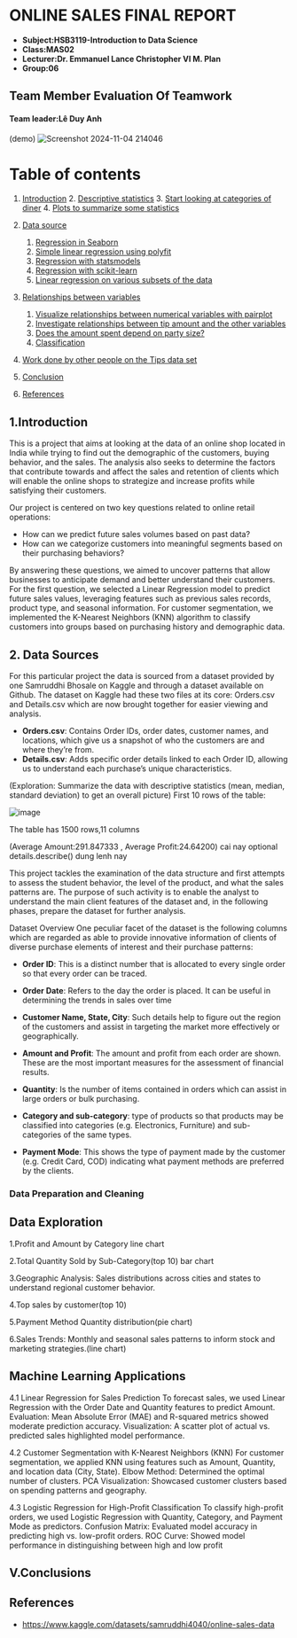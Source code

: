 # ONLINE SALES FINAL REPORT
- **Subject:HSB3119-Introduction to Data Science**
- **Class:MAS02**
- **Lecturer:Dr. Emmanuel Lance Christopher VI M. Plan**
- **Group:06**

## Team Member Evaluation Of Teamwork
#### Team leader:Lê Duy Anh
(demo)
![Screenshot 2024-11-04 214046](https://github.com/user-attachments/assets/4a3958b0-8ff8-4a17-b5c2-17b65b3f865c)

# Table of contents
1. [Introduction](#introduction)
    2. [Descriptive statistics](#sec2p2)
    3. [Start looking at categories of diner](#sec2p3)
    4. [Plots to summarize some statistics](#sec2p4)

2. [Data source](#section3)
    1. [Regression in Seaborn](#sec3p1)
    2. [Simple linear regression using polyfit](#sec3p2)
    3. [Regression with statsmodels](#sec3p3)
    4. [Regression with scikit-learn](#sec3p4)
    5. [Linear regression on various subsets of the data](#sec3p5)
    
5. [Relationships between variables](#section4)
    1. [Visualize relationships between numerical variables with pairplot](#sec4p1)
    2. [Investigate relationships between tip amount and the other variables](#sec4p2)
    3. [Does the amount spent depend on party size?](#sec4p3)
    4. [Classification](#sec4p4)
    
6. [Work done by other people on the Tips data set](#section5)
    
7. [Conclusion](#conclusion)

9. [References](#references)


## 1.Introduction  <a name="introduction"></a>

This is a project that aims at looking at the data of an online shop located in India while trying to find out the demographic of the customers, buying behavior, and the sales. The analysis also seeks to determine the factors that contribute towards and affect the sales and retention of clients which will enable the online shops to strategize and increase profits while satisfying their customers.

Our project is centered on two key questions related to online retail operations:

- How can we predict future sales volumes based on past data?
- How can we categorize customers into meaningful segments based on their purchasing behaviors?
  
By answering these questions, we aimed to uncover patterns that allow businesses to anticipate demand and better understand their customers. For the first question, we selected a Linear Regression model to predict future sales values, leveraging features such as previous sales records, product type, and seasonal information. For customer segmentation, we implemented the K-Nearest Neighbors (KNN) algorithm to classify customers into groups based on purchasing history and demographic data.

## 2. Data Sources <a name="section3"></a>

For this particular project the data is sourced from a dataset provided by one Samruddhi Bhosale on Kaggle and through a dataset available on Github. The dataset on Kaggle had these two files at its core: Orders.csv and Details.csv which are now brought together for easier viewing and analysis.

- **Orders.csv**: Contains Order IDs, order dates, customer names, and locations, which give us a snapshot of who the customers are and where they’re from.
- **Details.csv**: Adds specific order details linked to each Order ID, allowing us to understand each purchase’s unique characteristics.

(Exploration: Summarize the data with descriptive statistics (mean, median, standard deviation) to get an overall picture)
First 10 rows of the table:

![image](https://github.com/user-attachments/assets/83f3622a-4176-4274-bb53-581221cb72df)

The table has 1500 rows,11 columns

(Average Amount:291.847333 , Average Profit:24.64200) cai nay optional
details.describe() dung lenh nay

This project tackles the examination of the data structure and first attempts to assess the student behavior, the level of the product, and what the sales patterns are. The purpose of such activity is to enable the analyst to understand the main client features of the dataset and, in the following phases, prepare the dataset for further analysis.

Dataset Overview
One peculiar facet of the dataset is the following columns which are regarded as able to provide innovative information of clients of diverse purchase elements of interest and their purchase patterns:

- **Order ID**: This is a distinct number that is allocated to every single order so that every order can be traced.

- **Order Date**: Refers to the day the order is placed. It can be useful in determining the trends in sales over time

- **Customer Name, State, City**: Such details help to figure out the region of the customers and assist in targeting the market more effectively or geographically.

- **Amount and Profit**: The amount and profit from each order are shown. These are the most important measures for the assessment of financial results.

- **Quantity**: Is the number of items contained in orders which can assist in large orders or bulk purchasing.

- **Category and sub-category**: type of products so that products may be classified into categories (e.g. Electronics, Furniture) and sub-categories of the same types.

- **Payment Mode**: This shows the type of payment made by the customer (e.g. Credit Card, COD) indicating what payment methods are preferred by the clients.

### Data Preparation and Cleaning 


## Data Exploration

1.Profit and Amount by Category line chart

2.Total Quantity Sold by Sub-Category(top 10) bar chart

3.Geographic Analysis: Sales distributions across cities and states to understand regional customer behavior. 

4.Top sales by customer(top 10)

5.Payment Method Quantity distribution(pie chart)

6.Sales Trends: Monthly and seasonal sales patterns to inform stock and marketing strategies.(line chart)

## Machine Learning Applications
4.1 Linear Regression for Sales Prediction
To forecast sales, we used Linear Regression with the Order Date and Quantity features to predict Amount.
Evaluation: Mean Absolute Error (MAE) and R-squared metrics showed moderate prediction accuracy.
Visualization: A scatter plot of actual vs. predicted sales highlighted model performance.

4.2 Customer Segmentation with K-Nearest Neighbors (KNN)
For customer segmentation, we applied KNN using features such as Amount, Quantity, and location data (City, State).
Elbow Method: Determined the optimal number of clusters.
PCA Visualization: Showcased customer clusters based on spending patterns and geography.

4.3 Logistic Regression for High-Profit Classification
To classify high-profit orders, we used Logistic Regression with Quantity, Category, and Payment Mode as predictors.
Confusion Matrix: Evaluated model accuracy in predicting high vs. low-profit orders.
ROC Curve: Showed model performance in distinguishing between high and low profit


## V.Conclusions


## References

- https://www.kaggle.com/datasets/samruddhi4040/online-sales-data




